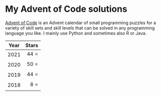 # My Advent of Code solutions
[Advent of Code](https://adventofcode.com) is an Advent calendar of small programming puzzles for a variety of skill sets and skill levels that can be solved in any programming language you like. I mainly use Python and sometimes also R or Java.

| Year | Stars |
|------|------:|
| 2021 |  44 ⭐ |
| 2020 |  50 ⭐ |
| 2019 |  44 ⭐ |
| 2018 |   8 ⭐ |
